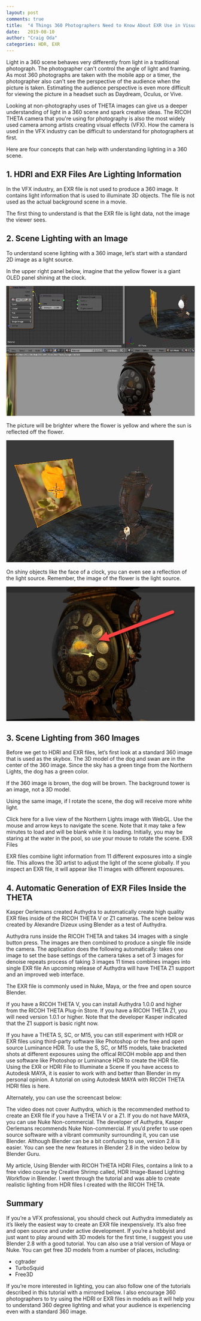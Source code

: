 ```yaml
---
layout: post
comments: true
title:  "4 Things 360 Photographers Need to Know About EXR Use in Visual Effects"
date:   2019-08-10
author: "Craig Oda"
categories: HDR, EXR
---
```

Light in a 360 scene behaves very differently from light in a traditional photograph.
The photographer can't control the angle of light and framing. As most 360 
photographs
are taken with the mobile app or a timer, the photographer also can't see
the perspective of the audience when the picture is taken. Estimating 
the audience perspective is
even more difficult for viewing the picture in a headset
such as Daydream, Oculus, or Vive.

Looking at non-photography uses of THETA images can give us a deeper 
understanding of light in a 360 scene and spark creative ideas.
The RICOH THETA camera that you're using for photography is also 
the most widely used camera among artists creating visual effects (VFX). How the camera is used in the VFX industry can be difficult to understand for photographers at first.

Here are four concepts that can help with understanding lighting in a 360 scene.

## 1. HDRI and EXR Files Are Lighting Information

In the VFX industry, an EXR file is not used to produce a 360 image.  It contains light information that is used to illuminate 3D objects. The file is not used as the actual background scene in a movie.  

The first thing to understand is that the EXR file is light data, not the image 
the viewer sees.

## 2. Scene Lighting with an Image
To understand scene lighting with a 360 image, let’s start with a standard 2D image as a light source.

In the upper right panel below, imagine that the yellow flower is a giant OLED panel shining at the clock.

![flower shining on clock](img/2019-08/flower.jpg)

The picture will be brighter where the flower is yellow and where the sun is reflected off the flower.

![flower shining on clock close](img/2019-08/flower2.jpg)


On shiny objects like the face of a clock, you can even see a reflection of the light source. Remember, the image of the flower is the light source.

![flower shining on clock closeup](img/2019-08/flower3.jpg)


## 3. Scene Lighting from 360 Images

Before we get to HDRI and EXR files, let’s first look at a standard 360 image that is used as the skybox. The 3D model of the dog and swan are in the center of the 360 image. Since the sky has a green tinge from the Northern Lights, the dog has a green color.

If the 360 image is brown, the dog will be brown. The background tower is an image, not a 3D model.

Using the same image, if I rotate the scene, the dog will receive more white light.

Click here for a live view of the Northern Lights image with WebGL. Use the mouse and arrow keys to navigate the scene. Note that it may take a few minutes to load and will be blank while it is loading. Initially, you may be staring at the water in the pool, so use your mouse to rotate the scene.
EXR Files

EXR files combine light information from 11 different exposures into a single file. This allows the 3D artist to adjust the light of the scene globally. If you inspect an EXR file, it will appear like 11 images with different exposures.

## 4. Automatic Generation of EXR Files Inside the THETA

Kasper Oerlemans created Authydra to automatically create high quality EXR files inside of the RICOH THETA V or Z1 cameras. The scene below was created by Alexandre Dizeux using Blender as a test of Authydra.

Authydra runs inside the RICOH THETA and takes 34 images with a single button press. The images are then combined to produce a single file inside the camera.
The application does the following automatically:
takes one image to set the base settings of the camera
takes a set of 3 images for denoise
repeats process of taking 3 images 11 times
combines images into single EXR file
An upcoming release of Authydra will have THETA Z1 support and an improved web interface.

The EXR file is commonly used in Nuke, Maya, or the free and open source Blender.

If you have a RICOH THETA V, you can install Authydra 1.0.0 and higher from the RICOH THETA Plug-in Store. If you have a RICOH THETA Z1, you will need version 1.0.1 or higher. Note that the developer Kasper indicated that the Z1 support is basic right now.

If you have a THETA S, SC, or M15, you can still experiment with HDR or EXR files using third-party software like Photoshop or the free and open source Luminance HDR. To use the S, SC, or M15 models, take bracketed shots at different exposures using the offical RICOH mobile app and then use software like Photoshop or Luminance HDR to create the HDR file.
Using the EXR or HDRI File to Illuminate a Scene
If you have access to Autodesk MAYA, it is easier to work with and better than Blender in my personal opinion. A tutorial on using Autodesk MAYA with RICOH THETA HDRI files is here.

Alternately, you can use the screencast below:

The video does not cover Authydra, which is the recommended method to create an EXR file if you have a THETA V or a Z1.
If you do not have MAYA, you can use Nuke Non-commercial. The developer of Authydra, Kasper Oerlemans recommends Nuke Non-commercial.
If you’d prefer to use open source software with a vibrant community surrounding it, you can use Blender. Although Blender can be a bit confusing to use, version 2.8 is easier.
You can see the new features in Blender 2.8 in the video below by Blender Guru.

My article, Using Blender with RICOH THETA HDRI Files, contains a link to a free video course by Creative Shrimp called, HDR Image-Based Lighting Workflow in Blender.
I went through the tutorial and was able to create realistic lighting from HDR files I created with the RICOH THETA.


## Summary

If you’re a VFX professional, you should check out Authydra immediately as it’s likely the easiest way to create an EXR file inexpensively. It’s also free and open source and under active development.
If you’re a hobbyist and just want to play around with 3D models for the first time, I suggest you use Blender 2.8 with a good tutorial. You can also use a trial version of Maya or Nuke. You can get free 3D models from a number of places, including:

* cgtrader
* TurboSquid
* Free3D

If you’re more interested in lighting, you can also follow one of the tutorials described in this tutorial with a mirrored below.
I also encourage 360 photographers to try using the HDRI or EXR files in models as it will help you to understand 360 degree lighting and what your audience is experiencing even with a standard 360 image.